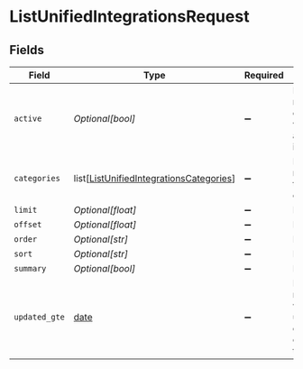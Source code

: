 # ListUnifiedIntegrationsRequest


## Fields

| Field                                                                                                   | Type                                                                                                    | Required                                                                                                | Description                                                                                             |
| ------------------------------------------------------------------------------------------------------- | ------------------------------------------------------------------------------------------------------- | ------------------------------------------------------------------------------------------------------- | ------------------------------------------------------------------------------------------------------- |
| `active`                                                                                                | *Optional[bool]*                                                                                        | :heavy_minus_sign:                                                                                      | Filter the results for only the workspace's active integrations                                         |
| `categories`                                                                                            | list[[ListUnifiedIntegrationsCategories](../../models/operations/listunifiedintegrationscategories.md)] | :heavy_minus_sign:                                                                                      | Filter the results on these categories                                                                  |
| `limit`                                                                                                 | *Optional[float]*                                                                                       | :heavy_minus_sign:                                                                                      | N/A                                                                                                     |
| `offset`                                                                                                | *Optional[float]*                                                                                       | :heavy_minus_sign:                                                                                      | N/A                                                                                                     |
| `order`                                                                                                 | *Optional[str]*                                                                                         | :heavy_minus_sign:                                                                                      | N/A                                                                                                     |
| `sort`                                                                                                  | *Optional[str]*                                                                                         | :heavy_minus_sign:                                                                                      | N/A                                                                                                     |
| `summary`                                                                                               | *Optional[bool]*                                                                                        | :heavy_minus_sign:                                                                                      | N/A                                                                                                     |
| `updated_gte`                                                                                           | [date](https://docs.python.org/3/library/datetime.html#date-objects)                                    | :heavy_minus_sign:                                                                                      | Return only results whose updated date is equal or greater to this value                                |